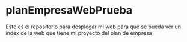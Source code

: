# planEmpresaWebPrueba
Este es el repositorio para desplegar mi web para que se pueda ver un index de la web que tiene mi proyecto del plan de empresa
